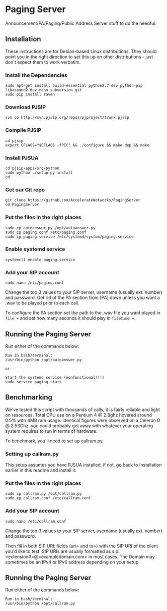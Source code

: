 # Paging Server
Announcement/PA/Paging/Public Address Server stuff to do the needful.

## Installation
These instructions are for Debian-based Linux distributions. They should point you in the right direction to set this up on other distributions - just don't expect them to work verbatim.
### Install the Dependencies
```
sudo apt-get install build-essential python2.7-dev python-pip libasound2-dev nano subversion git
sudo pip install raven
```
### Download PJSIP
```
svn co http://svn.pjsip.org/repos/pjproject/trunk pjsip
```
### Compile PJSIP
```
cd pjsip
export CFLAGS="$CFLAGS -fPIC" && ./configure && make dep && make
```
### Install PJSUA
```
cd pjsip-apps/src/python
sudo python ./setup.py install
cd
```
### Get our Git repo
```
git clone https://github.com/AccelerateNetworks/PagingServer
cd PagingServer
```
### Put the files in the right places
```
sudo cp autoanswer.py /opt/autoanswer.py
sudo cp paging.conf /etc/paging.conf
sudo cp paging.service /etc/systemd/system/paging.service
```
### Enable systemd service
```
systemctl enable paging.service
```
### Add your SIP account
```
sudo nano /etc/paging.conf
```
Change the top 3 values to your SIP server, username (usually ext. number) and password. Get rid of the PA section from [PA] down unless you want a .wav to be played prior to each call.

To configure the PA section set the path to the .wav file you want played in `file =` and set how many seconds it should play in `filetime =`.

## Running the Paging Server
Run either of the commands below:
```
Run in bash/terminal:
/usr/bin/python /opt/autoanswer.py

or

Start the systemd service (nonfunctional!!!)
sudo service paging start
```

## Benchmarking

We've tested this script with thousands of calls, it is fairly reliable and light on resources. Total CPU use on a Pentium 4 @ 2.8ghz hovered around 0.5% with 4MB ram usage. identical figures were observed on a Celeron D @ 2.53Ghz, you could probably get away with whatever your operating system requires to run in terms of hardware.

To benchmark, you'll need to set up callram.py.

### Setting up callram.py
This setup assumes you have PJSUA installed, if not, go back to Installation earlier in this readme and install it.

### Put the files in the right places
```
sudo cp callram.py /opt/callram.py
sudo cp callram.conf /etc/callram.conf
```
### Add your SIP account
```
sudo nano /etc/callram.conf
```
Change the top 3 values to your SIP server, username (usually ext. number) and password. 

Then fill in both SIP URI: fields (uri= and to=) with the SIP URI of the client you'd like to test. SIP URIs are usually formatted as sip:<extension#>@<exampledomain.com> in most cases. The Domain may sometimes be an IPv4 or IPv6 address depending on your setup.
 

## Running the Paging Server
Run either of the commands below:
```
Run in bash/terminal:
/usr/bin/python /opt/callram.py


